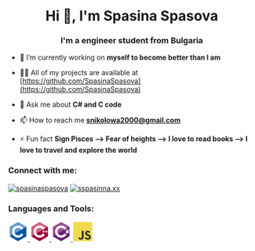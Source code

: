 <h1 align="center">Hi 👋, I'm Spasina Spasova</h1>
<h3 align="center">I'm a engineer student from Bulgaria</h3>

- 🔭 I’m currently working on **myself to become better than I am**

- 👨‍💻 All of my projects are available at [https://github.com/SpasinaSpasova](https://github.com/SpasinaSpasova)

- 💬 Ask me about **C# and C code**

- 📫 How to reach me **snikolowa2000@gmail.com**

- ⚡ Fun fact **Sign Pisces --> Fear of heights --> I love to read books --> I love to travel and explore the world**

<h3 align="left">Connect with me:</h3>
<p align="left">
<a href="https://fb.com/spasinaspasova" target="blank"><img align="center" src="https://raw.githubusercontent.com/rahuldkjain/github-profile-readme-generator/master/src/images/icons/Social/facebook.svg" alt="spasinaspasova" height="30" width="40" /></a>
<a href="https://instagram.com/sspasinna.xx" target="blank"><img align="center" src="https://raw.githubusercontent.com/rahuldkjain/github-profile-readme-generator/master/src/images/icons/Social/instagram.svg" alt="sspasinna.xx" height="30" width="40" /></a>
</p>

<h3 align="left">Languages and Tools:</h3>
<p align="left"> <a href="https://www.cprogramming.com/" target="_blank"> <img src="https://raw.githubusercontent.com/devicons/devicon/master/icons/c/c-original.svg" alt="c" width="40" height="40"/> </a> <a href="https://www.w3schools.com/cpp/" target="_blank"> <img src="https://raw.githubusercontent.com/devicons/devicon/master/icons/cplusplus/cplusplus-original.svg" alt="cplusplus" width="40" height="40"/> </a> <a href="https://www.w3schools.com/cs/" target="_blank"> <img src="https://raw.githubusercontent.com/devicons/devicon/master/icons/csharp/csharp-original.svg" alt="csharp" width="40" height="40"/> </a> <a href="https://developer.mozilla.org/en-US/docs/Web/JavaScript" target="_blank"> <img src="https://raw.githubusercontent.com/devicons/devicon/master/icons/javascript/javascript-original.svg" alt="javascript" width="40" height="40"/> </a> </p>

